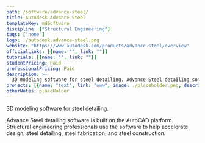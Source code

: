 ```yaml
---
path: /software/advance-steel/
title: Autodesk Advance Steel
templateKey: mdSoftware
discipline: ["Structural Engineering"]
tags: ["none"]
logo: ./autodesk.advance-steel.png
website: "https://www.autodesk.com/products/advance-steel/overview"
officialLinks: [{name: "", link: ""}]
tutorials: [{name: "", link: ""}]
studentPricing: Paid
professionalPricing: Paid
description: >-
  3D modeling software for steel detailing. Advance Steel detailing software is built on the AutoCAD platform. Structural engineering professionals use the software to help accelerate design, steel detailing, steel fabrication, and steel construction.
projects: [{name: "text", link: "www", image: ./placeholder.png, description: "blah blah"}]
otherNotes: placeHolder
---
```


3D modeling software for steel detailing.

Advance Steel detailing software is built on the AutoCAD platform. Structural engineering professionals use the software to help accelerate design, steel detailing, steel fabrication, and steel construction.
